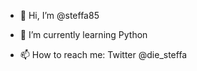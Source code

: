 - 👋 Hi, I’m @steffa85

- 🌱 I’m currently learning Python 

- 📫 How to reach me: Twitter @die_steffa

<!---
steffa85/steffa85 is a ✨ special ✨ repository because its `README.md` (this file) appears on your GitHub profile.
You can click the Preview link to take a look at your changes.
--->
